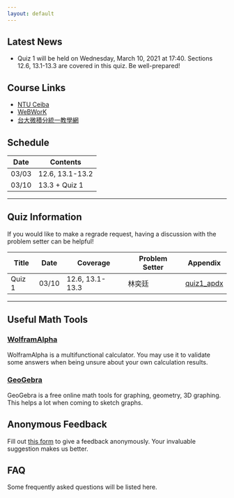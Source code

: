 ```yaml
---
layout: default
---
```


## Latest News
- Quiz 1 will be held on Wednesday, March 10, 2021 at 17:40. Sections 12.6, 13.1-13.3 are covered in this quiz. Be well-prepared!

## Course Links
- [NTU Ceiba](https://ceiba.ntu.edu.tw/modules/info/info.php?csn=a8a903&current_lang=chinese)
- [WeBWorK](http://webwork.math.ntu.edu.tw/webwork2/1092MATH4008_07/)
- [台大微積分統一教學網](http://www.math.ntu.edu.tw/~calc/Default.html)

## Schedule

| Date  | Contents        |
|-------|-----------------|
| 03/03 | 12.6, 13.1-13.2 |
| 03/10 | 13.3 + Quiz 1   |

* * *

## Quiz Information

If you would like to make a regrade request, having a discussion with the problem setter can be helpful!

| Title  | Date  | Coverage        | Problem Setter   | Appendix         |
|--------|-------|-----------------|------------------|------------------|
| Quiz 1 | 03/10 | 12.6, 13.1-13.3 | 林奕廷 | [quiz1_apdx](https://github.com/1011cychien/2021_spring_ntu_calc_07-2/files/6114145/1092-Quiz1-reference-quadratic-surface.pdf)|


* * *

## Useful Math Tools
### [WolframAlpha](https://www.wolframalpha.com/)
WolframAlpha is a multifunctional calculator. You may use it to validate some answers when being unsure about your own calculation results.
### [GeoGebra](https://www.geogebra.org/?lang=zh-TW)
GeoGebra is a free online math tools for graphing, geometry, 3D graphing. This helps a lot when coming to sketch graphs.

## Anonymous Feedback
Fill out [this form](https://peing.net/zh-TW/1011_cychien) to give a feedback anonymously. Your invaluable suggestion makes us better.

## FAQ
Some frequently asked questions will be listed here.
